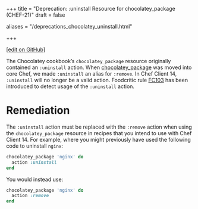 +++
title = "Deprecation: :uninstall Resource for chocolatey_package (CHEF-21)"
draft = false

aliases = "/deprecations_chocolatey_uninstall.html"


  
    
    
    
    
+++    

[\[edit on
GitHub\]](https://github.com/chef/chef-web-docs/blob/master/chef_master/source/deprecations_chocolatey_uninstall.rst)

<meta name="robots" content="noindex">

The Chocolatey cookbook’s `chocolatey_package` resource originally
contained an `:uninstall` action. When
[chocolatey_package](/resource_chocolatey_package/) was moved into
core Chef, we made `:uninstall` an alias for `:remove`. In Chef Client
14, `:uninstall` will no longer be a valid action. Foodcritic rule
[FC103](http://www.foodcritic.io/#FC103) has been introduced to detect
usage of the `:uninstall` action.

Remediation
===========

The `:uninstall` action must be replaced with the `:remove` action when
using the `chocolatey_package` resource in recipes that you intend to
use with Chef Client 14. For example, where you might previously have
used the following code to uninstall `nginx`:

``` ruby
chocolatey_package 'nginx' do
  action :uninstall
end
```

You would instead use:

``` ruby
chocolatey_package 'nginx' do
  action :remove
end
```
